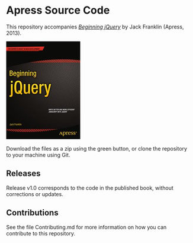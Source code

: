# Apress Source Code

This repository accompanies [*Beginning jQuery*](http://www.apress.com/9781430249320) by Jack Franklin (Apress, 2013).

![Cover image](9781430249320.jpg)

Download the files as a zip using the green button, or clone the repository to your machine using Git.

## Releases

Release v1.0 corresponds to the code in the published book, without corrections or updates.

## Contributions

See the file Contributing.md for more information on how you can contribute to this repository.
